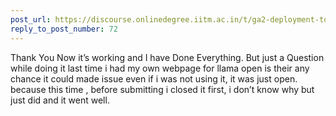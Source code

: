 ```yaml
---
post_url: https://discourse.onlinedegree.iitm.ac.in/t/ga2-deployment-tools-discussion-thread-tds-jan-2025/161120/79
reply_to_post_number: 72
---
```

Thank You Now it’s working and I have Done Everything. But just a Question while doing it last time i had my own webpage for llama open is their any chance it could made issue even if i was not using it, it was just open. because this time , before submitting i closed it first, i don’t know why but just did and it went well.